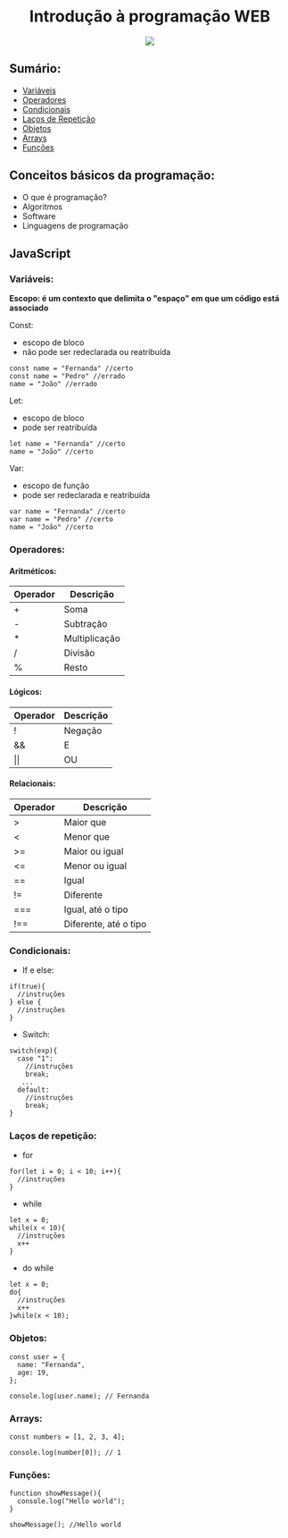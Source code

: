 <h1 align="center">Introdução à programação WEB</h1>

<p align="center">
   <img src="https://user-images.githubusercontent.com/48728541/85210023-1cf83300-b313-11ea-9676-3b87ac97a3d8.png" />
</p>

## Sumário:

- [Variáveis](#ancora1)
- [Operadores](#ancora2)
- [Condicionais](#ancora3)
- [Laços de Repetição](#ancora4)
- [Objetos](#ancora5)
- [Arrays](#ancora6)
- [Funções](#ancora7)

## Conceitos básicos da programação:

- O que é programação?
- Algoritmos
- Software
- Linguagens de programação

## JavaScript

<a id="ancora1"></a>
### Variáveis:

**Escopo: é um contexto que delimita o "espaço" em que um código está associado**

Const:
   - escopo de bloco
   - não pode ser redeclarada ou reatribuída
   
   ```
   const name = "Fernanda" //certo
   const name = "Pedro" //errado
   name = "João" //errado
   ```

Let:
   - escopo de bloco
   - pode ser reatribuída
   
   ```
   let name = "Fernanda" //certo
   name = "João" //certo
   ```

Var:
   - escopo de função
   - pode ser redeclarada e reatribuída
    
   ```
   var name = "Fernanda" //certo
   var name = "Pedro" //certo
   name = "João" //certo
   ```
   
<a id="ancora2"></a>
### Operadores:

#### Aritméticos:

| Operador  |   Descrição   |
|-----------|---------------|
|     +     |      Soma     |
|     -     |   Subtração   |
|     *     | Multiplicação |
|     /     |    Divisão    |
|     %     |     Resto     |

#### Lógicos:

| Operador  |   Descrição   |
|-----------|---------------|
|     !     |   Negação     |
|     &&    |   E           |
|  \|\|     |   OU          |

#### Relacionais:

| Operador | Descrição             |
|----------|-----------------------|
| >        | Maior que             |
| <        | Menor que             |
| >=       | Maior ou igual        |
| <=       | Menor ou igual        |
| ==       | Igual                 |
| !=       | Diferente             |
| ===      | Igual, até o tipo     |
| !==      | Diferente, até o tipo |

<a id="ancora3"></a>
### Condicionais:

- If e else:
```
if(true){
  //instruções
} else {
  //instruções
}
```

- Switch:
```
switch(exp){
  case "1":
    //instruções
    break;
   ...
  default:
    //instruções
    break;
}
```
<a id="ancora4"></a>
### Laços de repetição:

- for
```
for(let i = 0; i < 10; i++){
  //instruções
}
```

- while
```
let x = 0;
while(x < 10){
  //instruções
  x++
}
```

- do while
```
let x = 0;
do{
  //instruções
  x++
}while(x < 10);
```
<a id="ancora5"></a>
### Objetos:

```
const user = {
  name: "Fernanda",
  age: 19,
};

console.log(user.name); // Fernanda
```
<a id="ancora6"></a>
### Arrays:

```
const numbers = [1, 2, 3, 4];

console.log(number[0]); // 1
```
<a id="ancora7"></a>
### Funções:

```
function showMessage(){
  console.log("Hello world");
}

showMessage(); //Hello world
```

